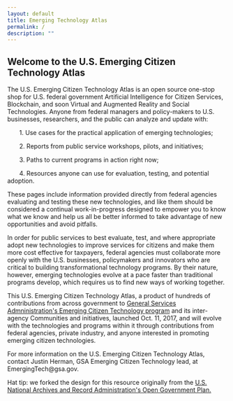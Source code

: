 ```yaml
---
layout: default
title: Emerging Technology Atlas
permalink: /
description: ""
---
```



<h2>Welcome to the U.S. Emerging Citizen Technology Atlas</h2>

<p dir="ltr">The U.S. Emerging Citizen Technology Atlas is an open source one-stop shop for U.S. federal government Artificial Intelligence for Citizen Services, Blockchain, and soon Virtual and Augmented Reality and Social Technologies. Anyone from federal managers and policy-makers to U.S. businesses, researchers, and the public can analyze and update with:</p> 

<p>&nbsp;&nbsp;&nbsp;&nbsp;&nbsp;&nbsp; 1. Use cases for the practical application of emerging technologies;</p>
<p>&nbsp;&nbsp;&nbsp;&nbsp;&nbsp;&nbsp; 2. Reports from public service workshops, pilots, and initiatives;</p>
<p>&nbsp;&nbsp;&nbsp;&nbsp;&nbsp;&nbsp; 3. Paths to current programs in action right now;</p>
<p>&nbsp;&nbsp;&nbsp;&nbsp;&nbsp;&nbsp; 4. Resources anyone can use for evaluation, testing, and potential adoption.</p>

<p>These pages include information provided directly from federal agencies evaluating and testing these new technologies, and like them should be considered a continual work-in-progress designed to empower you to know what we know and help us all be better informed to take advantage of new opportunities and avoid pitfalls.</p> 

<p>In order for public services to best evaluate, test, and where appropriate adopt new technologies to improve services for citizens and make them more cost effective for taxpayers, federal agencies must collaborate more openly with the U.S. businesses, policymakers and innovators who are critical to building transformational technology programs. By their nature, however, emerging technologies evolve at a pace faster than traditional programs develop, which requires us to find new ways of working together.</p> 

<p>This U.S. Emerging Citizen Technology Atlas, a product of hundreds of contributions from across government to <a href="https://www.gsa.gov/technology/government-it-initiatives/emerging-citizen-technology">General Services Admninistration's Emerging Citizen Technology program</a> and its inter-agency Communities and initiatives, launched Oct. 11, 2017, and will evolve with the technologies and programs within it through contributions from federal agencies, private industry, and anyone interested in promoting emerging citizen technologies.</p> 

<p>For more information on the U.S. Emerging Citizen Technology Atlas, contact Justin Herman, GSA Emerging Citizen Technology lead, at EmergingTech@gsa.gov.</p>

<p>Hat tip: we forked the design for this resource originally from the <a href="https://usnationalarchives.github.io/opengovplan/">U.S. National Archives and Record Administration's Open Government Plan.</a></p>

